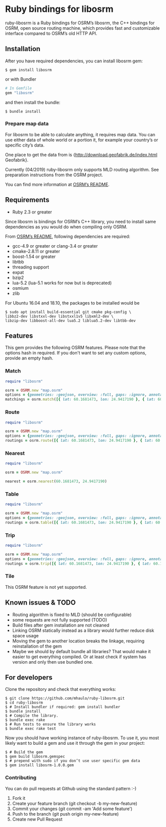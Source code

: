 # Ruby bindings for libosrm

ruby-libosrm is a Ruby bindings for OSRM’s libosrm, the C++ bindings for OSRM, open source routing machine,
which provides fast and customizable interface compared to OSRM’s old HTTP API.

## Installation

After you have required dependencies, you can install libosrm gem:

```shell
$ gem install libosrm
```

or with Bundler

```ruby
# In Gemfile
gem "libosrm"
```

and then install the bundle:

```shell
$ bundle install
```

### Prepare map data

For libosrm to be able to calculate anything, it requires map data. You can use either data of whole world
or a portion it, for example your country’s or specific city’s data.

One place to get the data from is {http://download.geofabrik.de/index.html Geofabrik}.

Currently (04/2019) ruby-libosrm only supports MLD routing algorithm. See preparation instructions from the OSRM project.


You can find more information at [OSRM’s README](https://github.com/Project-OSRM/osrm-backend/tree/5.12).

## Requirements

- Ruby 2.3 or greater

Since libosrm is bindings for OSRM’s C++ library, you need to install same dependencies as you would do when compiling only OSRM.

From [OSRM’s README](https://github.com/Project-OSRM/osrm-backend/tree/5.12), following dependencies are required:

- gcc-4.9 or greater or clang-3.4 or greater
- cmake-2.8.11 or greater
- boost-1.54 or greater
- libtbb
- threading support
- expat
- bzip2
- lua-5.2 (lua-5.1 works for now but is deprecated)
- osmium
- zlib

For Ubuntu 16.04 and 18.10, the packages to be installed would be

```shell
$ sudo apt install build-essential git cmake pkg-config \
libbz2-dev libstxxl-dev libstxxl1v5 libxml2-dev \
libzip-dev libboost-all-dev lua5.2 liblua5.2-dev libtbb-dev
```


## Features

This gem provides the following OSRM features. Please note that the options hash in required. If you don't want to set any custom options, provide an empty hash.

### Match

```ruby
require "libosrm"

osrm = OSRM.new "map.osrm"
options = {geometries: :geojson, overview: :full, gaps: :ignore, annotations: true}
matchings = osrm.match([{ lat: 60.1681473, lon: 24.9417190 }, { lat: 60.1694561, lon: 24.9385663 }], options)

```

### Route

```ruby
require "libosrm"

osrm = OSRM.new "map.osrm"
options = {geometries: :geojson, overview: :full, gaps: :ignore, annotations: true}
routings = osrm.route([{ lat: 60.1681473, lon: 24.9417190 }, { lat: 60.1694561, lon: 24.9385663 }], options)

```

### Nearest

```ruby
require "libosrm"

osrm = OSRM.new "map.osrm"

nearest = osrm.nearest(60.1681473, 24.9417190)

```

### Table

```ruby
require "libosrm"

osrm = OSRM.new "map.osrm"
options = {geometries: :geojson, overview: :full, gaps: :ignore, annotations: true}
routings = osrm.table([{ lat: 60.1681473, lon: 24.9417190 }, { lat: 60.1694561, lon: 24.9385663 }], options)

```

### Trip

```ruby
require "libosrm"

osrm = OSRM.new "map.osrm"
options = {geometries: :geojson, overview: :full, gaps: :ignore, annotations: true}
routings = osrm.trip([{ lat: 60.1681473, lon: 24.9417190 }, { lat: 60.1694561, lon: 24.9385663 }], options)

```

### Tile

This OSRM feature is not yet supported.

## Known issues & TODO

- Routing algorithm is fixed to MLD (should be configurable)
- some requests are not fully supported (TODO)
- Build files after gem installation are not cleaned
- Linking OSRM statically instead as a library would further reduce disk space usage
- Moving the gem to another location breaks the linkage, requiring reinstallation of the gem
- Maybe we should by default bundle all libraries? That would make it easier to get everything compiled. Or at least check if system has version and only then use bundled one.

## For developers

Clone the repository and check that everything works:

```shell
$ git clone https://github.com/mhaulo/ruby-libosrm.git
$ cd ruby-libosrm
$ # Install bundler if required: gem install bundler
$ bundle install
$ # Compile the library.
$ bundle exec rake
$ # Run tests to ensure the library works
$ bundle exec rake test
```

Now you should have working instance of ruby-libosrm. To use it, you most likely want to build a gem and use it through
the gem in your project:

```shell
$ # Build the gem
$ gem build libosrm.gemspec
$ # prepend with sudo if you don’t use user specific gem data
$ gem install libosrm-1.0.0.gem
```

### Contributing

You can do pull requests at Github using the standard pattern :-)

1. Fork it
2. Create your feature branch (git checkout -b my-new-feature)
3. Commit your changes (git commit -am 'Add some feature')
4. Push to the branch (git push origin my-new-feature)
5. Create new Pull Request
